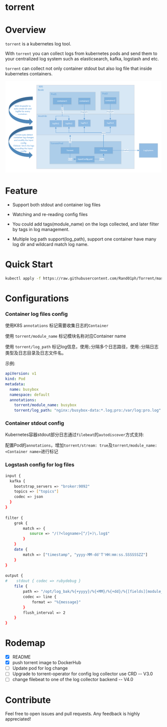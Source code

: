 # torrent



# Overview

`torrent` is a kubernetes log tool. 

With `torrent` you can collect logs from kubernetes pods and send them to your centralized log system such as elasticsearch, kafka, logstash and etc.

 `torrent` can collect not only container stdout but also log file that inside kubernetes containers.



![Torrent](./docs/filebeat/Torrent.png)

# Feature

- Support both stdout and container log files

- Watching and re-reading config files

- You could add tags(module_name) on the logs collected, and later filter by tags in log management.

- Multiple log path support(log_path), support one container have many log dir and wildcard match log name.

  

# Quick Start

```bash
kubectl apply -f https://raw.githubusercontent.com/Rand01ph/Torrent/master/torrent.yaml
```



# Configurations



### Container log files config

使用K8S `annotations` 标记需要收集日志的`Container`

使用 `torrent/module_name` 标记模块名称对应Container name

使用 `torrent/log_path` 标记log信息，使用`;`分隔多个日志路径，使用`:`分隔日志类型及日志目录及日志文件名。

示例:

```yaml
apiVersion: v1
kind: Pod
metadata:
  name: busybox
  namespace: default
  annotations:
    torrent/module_name: busybox
    torrent/log_path: "nginx:/busybox-data:*.log;pro:/var/log:pro.log"
```



### Container stdout config

Kubernetes容器stdout部分日志通过`filebeat`的`autodiscover`方式支持:

配置Pod的`annotations`，增加`torrent/stream: true`及`torrent/module_name: <Container name>`进行标记


### Logstash config for log files

```bash
input {
  kafka {
    bootstrap_servers => "broker:9092"
    topics => ["topics"]
    codec => json
  }
}

filter {
    grok {
        match => {
           source => "/(?<logname>[^/]+)\.log$"
        }
    }
    date {
        match => ["timestamp", "yyyy-MM-dd'T'HH:mm:ss.SSSSSSZZ"]
    }
}

output {
#    stdout { codec => rubydebug }
    file {
        path => "/opt/log_bak/%{+yyyy}/%{+MM}/%{+dd}/%{[fields][module_name]}/%{[fields][log_type]}-%{logname}.log"
        codec => line {
            format => "%{message}"
        }
        flush_interval => 2
    }
}
```





# Rodemap

- [X] README
- [X] push torrent image to DockerHub
- [ ] Update pod for log change
- [ ] Upgrade to torrent-operator for config log collector use CRD -- V3.0
- [ ] change filebeat to one of the log collector backend -- V4.0

# Contribute

Feel free to open issues and pull requests. Any feedback is highly appreciated!
